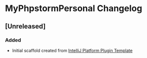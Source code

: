 <!-- Keep a Changelog guide -> https://keepachangelog.com -->

# MyPhpstormPersonal Changelog

## [Unreleased]
### Added
- Initial scaffold created from [IntelliJ Platform Plugin Template](https://github.com/JetBrains/intellij-platform-plugin-template)
